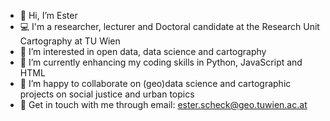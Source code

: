 - 👋 Hi, I’m Ester
- 💻 I'm a researcher, lecturer and Doctoral candidate at the Research Unit Cartography at TU Wien
- 👀 I’m interested in open data, data science and cartography
- 🌱 I’m currently enhancing my coding skills in Python, JavaScript and HTML
- 💞️ I’m happy to collaborate on (geo)data science and cartographic projects on social justice and urban topics
- 📧 Get in touch with me through email: [ester.scheck@geo.tuwien.ac.at](mailto:ester.scheck@geo.tuwien.ac.at)


<!---
ester-t-s/ester-t-s is a ✨ special ✨ repository because its `README.md` (this file) appears on your GitHub profile.
You can click the Preview link to take a look at your changes.
--->
